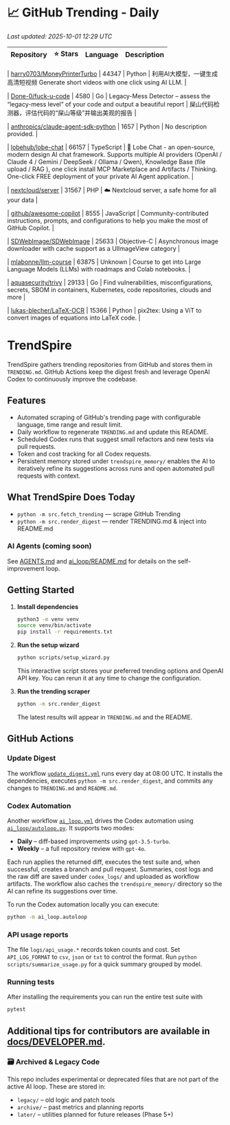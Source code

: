 <!-- TRENDING_START -->
# 📈 GitHub Trending - Daily

_Last updated: 2025-10-01 12:29 UTC_

| Repository | ⭐ Stars | Language | Description |
|------------|--------:|----------|-------------|

| [harry0703/MoneyPrinterTurbo](https://github.com/harry0703/MoneyPrinterTurbo) | 44347 | Python | 利用AI大模型，一键生成高清短视频 Generate short videos with one click using AI LLM. |

| [Done-0/fuck-u-code](https://github.com/Done-0/fuck-u-code) | 4580 | Go | Legacy-Mess Detector – assess the “legacy-mess level” of your code and output a beautiful report | 屎山代码检测器，评估代码的“屎山等级”并输出美观的报告 |

| [anthropics/claude-agent-sdk-python](https://github.com/anthropics/claude-agent-sdk-python) | 1657 | Python | No description provided. |

| [lobehub/lobe-chat](https://github.com/lobehub/lobe-chat) | 66157 | TypeScript | 🤯 Lobe Chat - an open-source, modern design AI chat framework. Supports multiple AI providers (OpenAI / Claude 4 / Gemini / DeepSeek / Ollama / Qwen), Knowledge Base (file upload / RAG ), one click install MCP Marketplace and Artifacts / Thinking. One-click FREE deployment of your private AI Agent application. |

| [nextcloud/server](https://github.com/nextcloud/server) | 31567 | PHP | ☁️ Nextcloud server, a safe home for all your data |

| [github/awesome-copilot](https://github.com/github/awesome-copilot) | 8555 | JavaScript | Community-contributed instructions, prompts, and configurations to help you make the most of GitHub Copilot. |

| [SDWebImage/SDWebImage](https://github.com/SDWebImage/SDWebImage) | 25633 | Objective-C | Asynchronous image downloader with cache support as a UIImageView category |

| [mlabonne/llm-course](https://github.com/mlabonne/llm-course) | 63875 | Unknown | Course to get into Large Language Models (LLMs) with roadmaps and Colab notebooks. |

| [aquasecurity/trivy](https://github.com/aquasecurity/trivy) | 29133 | Go | Find vulnerabilities, misconfigurations, secrets, SBOM in containers, Kubernetes, code repositories, clouds and more |

| [lukas-blecher/LaTeX-OCR](https://github.com/lukas-blecher/LaTeX-OCR) | 15366 | Python | pix2tex: Using a ViT to convert images of equations into LaTeX code. |
<!-- TRENDING_END -->

# TrendSpire

TrendSpire gathers trending repositories from GitHub and stores them in `TRENDING.md`. GitHub Actions keep the digest fresh and leverage OpenAI Codex to continuously improve the codebase.

## Features

- Automated scraping of GitHub's trending page with configurable language, time range and result limit.
- Daily workflow to regenerate `TRENDING.md` and update this README.
- Scheduled Codex runs that suggest small refactors and new tests via pull requests.
- Token and cost tracking for all Codex requests.
- Persistent memory stored under `trendspire_memory/` enables the AI to
  iteratively refine its suggestions across runs and open automated pull
  requests with context.

## What TrendSpire Does Today

- `python -m src.fetch_trending` — scrape GitHub Trending
- `python -m src.render_digest` — render TRENDING.md & inject into README.md

### AI Agents (coming soon)
See [AGENTS.md](./AGENTS.md) and [ai_loop/README.md](./ai_loop/README.md) for details on the self-improvement loop.

## Getting Started

1. **Install dependencies**
   ```bash
   python3 -m venv venv
   source venv/bin/activate
   pip install -r requirements.txt
   ```

2. **Run the setup wizard**
   ```bash
   python scripts/setup_wizard.py
   ```
   This interactive script stores your preferred trending options and OpenAI API key.
   You can rerun it at any time to change the configuration.

3. **Run the trending scraper**
   ```bash
   python -m src.render_digest
   ```
   The latest results will appear in `TRENDING.md` and the README.


## GitHub Actions

### Update Digest

The workflow [`update_digest.yml`](.github/workflows/update_digest.yml) runs every day at 08:00 UTC. It installs the dependencies, executes `python -m src.render_digest`, and commits any changes to `TRENDING.md` and `README.md`.

### Codex Automation

Another workflow [`ai_loop.yml`](.github/workflows/ai_loop.yml) drives the Codex automation using [`ai_loop/autoloop.py`](ai_loop/autoloop.py). It supports two modes:

- **Daily** – diff-based improvements using `gpt-3.5-turbo`.
- **Weekly** – a full repository review with `gpt-4o`.

Each run applies the returned diff, executes the test suite and, when successful, creates a branch and pull request. Summaries, cost logs and the raw diff are saved under `codex_logs/` and uploaded as workflow artifacts. The workflow also caches the `trendspire_memory/` directory so the AI can refine its suggestions over time.

To run the Codex automation locally you can execute:

```bash
python -m ai_loop.autoloop
```

### API usage reports

The file `logs/api_usage.*` records token counts and cost. Set `API_LOG_FORMAT`
to `csv`, `json` or `txt` to control the format. Run `python
scripts/summarize_usage.py` for a quick summary grouped by model.

### Running tests

After installing the requirements you can run the entire test suite with

```bash
pytest
```

Additional tips for contributors are available in
[docs/DEVELOPER.md](docs/DEVELOPER.md).
---

### 🗃 Archived & Legacy Code

This repo includes experimental or deprecated files that are not part of the active AI loop. These are stored in:

- `legacy/` – old logic and patch tools
- `archive/` – past metrics and planning reports
- `later/` – utilities planned for future releases (Phase 5+)
